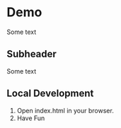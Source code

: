 # Demo

Some text

## Subheader

Some text

## Local Development

1. Open index.html in your browser.
2. Have Fun

